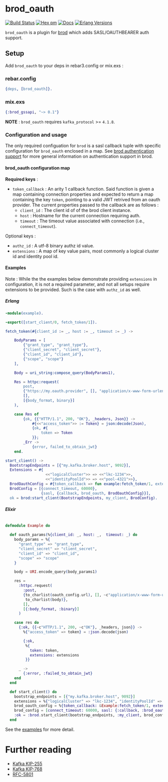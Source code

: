 # brod_oauth

[![Build Status](https://github.com/HCA-Healthcare/brod_oauth/actions/workflows/ci.yml/badge.svg)](https://github.com/HCA-Healthcare/brod_oauth/actions/workflows/ci.yml)
[![Hex pm](https://img.shields.io/hexpm/v/brod_oauth.svg)](https://hex.pm/packages/brod_oauth)
[![Docs](https://img.shields.io/badge/hex-docs-green.svg?style=flat)](https://hexdocs.pm/brod_oauth)
[![Erlang Versions](https://img.shields.io/badge/Supported%20Erlang%2FOTP-25.0%20to%2027.0-blue)](http://www.erlang.org)

`brod_oauth` is a plugin for [brod](https://github.com/kafka4beam/brod) which adds SASL/OAUTHBEARER auth support.

## Setup

Add `brod_oauth` to your deps in rebar3.config or mix.exs :

### rebar.config

```erlang
{deps, [brod_oauth]}.
```

### mix.exs
```elixir
{:brod_gssapi, "~> 0.1"}
```

**NOTE** : `brod_oauth` requires `kafka_protocol` >= `4.1.8`.

### Configuration and usage

The only required configuation for `brod` is a sasl callback tuple with specific configuration
for `brod_oauth` enclosed in a map. See [brod authentication
support](https://github.com/kafka4beam/brod?tab=readme-ov-file#authentication-support) 
for more general information on authentication support in brod. 


#### brod_oauth configuration map 

**Required keys** :

- `token_callback` : An arity 1 callback function. Said function is given a map containing
connection properties and expected to return a map containing the key
`token`, pointing to a valid JWT retrived from an oauth provider.
The current properties passed to the callback are as follows :
     - `client_id` : The client id of of the brod client instance.
     - `host` : Hostname for the current connection requiring auth.
     - `timeout` : The timeout value associated with connection (i.e., `connect_timeout`).

Optional keys :

- `authz_id` : A utf-8 binary authz id value.
- `extensions` : A map of key value pairs, most commonly a logical cluster id and identity pool id.

#### Examples

Note : While the the examples below demonstrate providing `extensions` in configuration, it is not a
required parameter, and not all setups require extensions to be provided. Such is the case with
`authz_id` as well.

##### Erlang

```erlang
-module(example).

-export([start_client/0, fetch_token/1]).

fetch_token(#{client_id := _, host := _, timeout := _) ->

    BodyParams = [
        {"grant_type", "grant_type"},
        {"client_secret", "client_secret"},
        {"client_id", "client_id"},
        {"scope", "scope"}
    ],

    Body = uri_string:compose_query(BodyParams1),

    Res = httpc:request(
        post,
        {"https://my.oauth.provider", [], "application/x-www-form-urlencoded", Body},
        [],
        [{body_format, binary}]
    ),

    case Res of
        {ok, {{"HTTP/1.1", 200, "OK"}, _headers, Json}} ->
            #{<<"access_token">> := Token} = json:decode(Json),
            {ok, #{
                token => Token
            }};
        _Err ->
            {error, failed_to_obtain_jwt}
    end.

start_client() ->
  BootstrapEndpoints = [{"my.kafka.broker.host", 9092}],
  Extensions = #{
                  <<"logicalCluster">> => <<"lkc-1234">>,
                  <<"identityPoolId">> => <<"pool-4321">>},
  BrodOauthConfig = #{token_callback => fun example:fetch_token/1, extensions => Extensions},
  BrodConfig = [{connect_timeout, 60000},
                {sasl, {callback, brod_oauth, BrodOauthConfig}}],
  ok = brod:start_client(BootstrapEndpoints, my_client, BrodConfig).
```

##### Elixir

```elixir

defmodule Example do

  def oauth_params(%{client_id: _, host: _,  timeout: _) do
    body_params = %{
      "grant_type" => "grant_type",
      "client_secret" => "client_secret",
      "client_id" => "client_id",
      "scope" => "scope"
    }

    body = URI.encode_query(body_params1)

    res =
      :httpc.request(
        :post,
        {to_charlist(oauth_config.url), [], ~c"application/x-www-form-urlencoded",
         to_charlist(body)},
        [],
        [{:body_format, :binary}]
      )

    case res do
      {:ok, {{~c"HTTP/1.1", 200, ~c"OK"}, _headers, json}} ->
        %{"access_token" => token} = :json.decode(json)

        {:ok,
         %{
           token: token,
           extensions: extensions
         }}

      _ ->
        {:error, :failed_to_obtain_jwt}
    end
  end

  def start_client() do
    bootstrap_endpoints = [{"my.kafka.broker.host", 9092}]
    extensions = %{"logicalCluster" => "lkc-1234", "identityPoolId" => "pool-4321"}
    brod_oauth_config = %{token_callback: &Example:fetch_token/1, extensions: extensions}
    brod_config = [connect_timeout: 60000, sasl: {:callback, :brod_oauth, brod_oauth_config}}]
    :ok = :brod.start_client(bootstrap_endpoints, :my_client, brod_config)
  end
```

See the [examples](https://github.com/HCA-Healthcare/brod_oauth/tree/main/examples) for more detail.

# Further reading

- [Kafka KIP-255](https://cwiki.apache.org/confluence/pages/viewpage.action?pageId=75968876)
- [Kafka KIP-768](https://cwiki.apache.org/confluence/pages/viewpage.action?pageId=186877575)
- [RFC-5801](https://www.rfc-editor.org/rfc/rfc5801.html)
